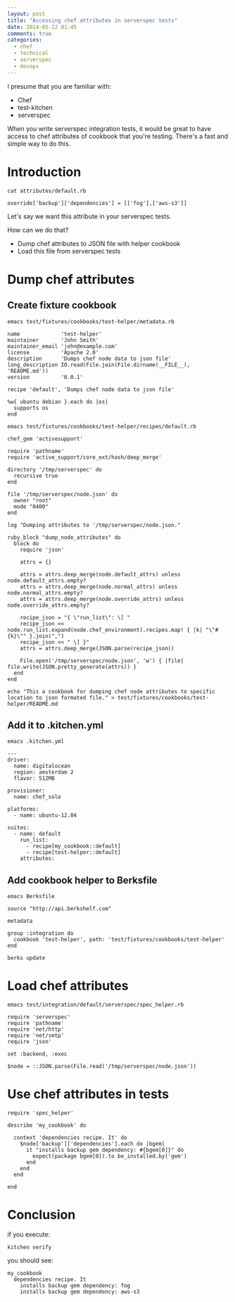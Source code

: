 ```yaml
---
layout: post
title: "Accessing chef attributes in serverspec tests"
date: 2014-05-12 01:45
comments: true
categories:
  - chef
  - technical
  - serverspec
  - devops
---
```


I presume that you are familiar with:

* Chef
* test-kitchen
* serverspec

When you write serverspec integration tests, it would be great to have access to chef attributes of cookbook that you're testing.
There's a fast and simple way to do this.

<!-- more -->

# Introduction

```
cat attributes/default.rb
```

```
override['backup']['dependencies'] = [['fog'],['aws-s3']]
```

Let's say we want this attribute in your serverspec tests.

How can we do that?

* Dump chef attributes to JSON file with helper cookbook
* Load this file from serverspec tests

# Dump chef attributes
## Create fixture cookbook

```
emacs test/fixtures/cookbooks/test-helper/metadata.rb
```

```
name             'test-helper'
maintainer       'John Smith'
maintainer_email 'john@example.com'
license          'Apache 2.0'
description      'Dumps chef node data to json file'
long_description IO.read(File.join(File.dirname(__FILE__), 'README.md'))
version          '0.0.1'

recipe 'default', 'Dumps chef node data to json file'

%w{ ubuntu debian }.each do |os|
  supports os
end
```

```
emacs test/fixtures/cookbooks/test-helper/recipes/default.rb
```

```
chef_gem 'activesupport'

require 'pathname'
require 'active_support/core_ext/hash/deep_merge'

directory '/tmp/serverspec' do
  recursive true
end

file '/tmp/serverspec/node.json' do
  owner "root"
  mode "0400"
end

log "Dumping attributes to '/tmp/serverspec/node.json."

ruby_block "dump_node_attributes" do
  block do
    require 'json'

    attrs = {}

    attrs = attrs.deep_merge(node.default_attrs) unless node.default_attrs.empty?
    attrs = attrs.deep_merge(node.normal_attrs) unless node.normal_attrs.empty?
    attrs = attrs.deep_merge(node.override_attrs) unless node.override_attrs.empty?

    recipe_json = "{ \"run_list\": \[ "
    recipe_json << node.run_list.expand(node.chef_environment).recipes.map! { |k| "\"#{k}\"" }.join(",")
    recipe_json << " \] }"
    attrs = attrs.deep_merge(JSON.parse(recipe_json))

    File.open('/tmp/serverspec/node.json', 'w') { |file| file.write(JSON.pretty_generate(attrs)) }
  end
end
```

```
echo "This a cookbook for dumping chef node attributes to specific location to json formated file." > test/fixtures/cookbooks/test-helper/README.md
```

## Add it to .kitchen.yml

```
emacs .kitchen.yml
```

```
---
driver:
  name: digitalocean
  region: amsterdam 2
  flavor: 512MB

provisioner:
  name: chef_solo

platforms:
  - name: ubuntu-12.04

suites:
  - name: default
    run_list:
      - recipe[my_cookbook::default]
      - recipe[test-helper::default]
    attributes:

```

## Add cookbook helper to Berksfile

```
emacs Berksfile
```

```
source "http://api.berkshelf.com"

metadata

group :integration do
  cookbook 'test-helper', path: 'test/fixtures/cookbooks/test-helper'
end
```

```
berks update
```

# Load chef attributes

```
emacs test/integration/default/serverspec/spec_helper.rb
```

```
require 'serverspec'
require 'pathname'
require 'net/http'
require 'net/smtp'
require 'json'

set :backend, :exec

$node = ::JSON.parse(File.read('/tmp/serverspec/node.json'))
```

# Use chef attributes in tests

```
require 'spec_helper'

describe 'my_cookbook' do

  context 'dependencies recipe. It' do
    $node['backup']['dependencies'].each do |bgem|
      it "installs backup gem dependency: #{bgem[0]}" do
        expect(package bgem[0]).to be_installed.by('gem')
      end
    end
  end

end
```

# Conclusion

if you execute:

```
kitchen verify
```

you should see:
```
my_cookbook
  dependencies recipe. It       
    installs backup gem dependency: fog       
    installs backup gem dependency: aws-s3       
```